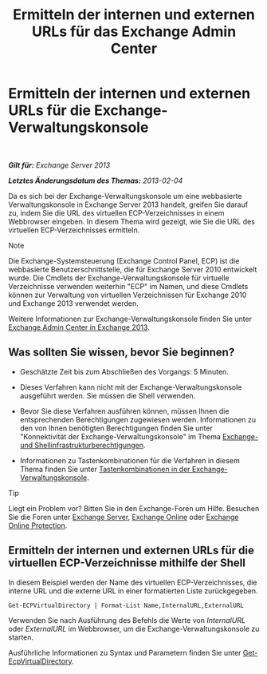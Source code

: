 ﻿---
title: 'Ermitteln der internen und externen URLs für das Exchange Admin Center'
TOCTitle: Ermitteln der internen und externen URLs für die Exchange-Verwaltungskonsole
ms:assetid: 3ddb30ff-a405-4b9d-8d77-2d7a3a5ab8fa
ms:mtpsurl: https://technet.microsoft.com/de-de/library/JJ680108(v=EXCHG.150)
ms:contentKeyID: 50475438
ms.date: 04/24/2018
mtps_version: v=EXCHG.150
ms.translationtype: HT
---

# Ermitteln der internen und externen URLs für die Exchange-Verwaltungskonsole

 

_**Gilt für:** Exchange Server 2013_

_**Letztes Änderungsdatum des Themas:** 2013-02-04_

Da es sich bei der Exchange-Verwaltungskonsole um eine webbasierte Verwaltungskonsole in Exchange Server 2013 handelt, greifen Sie darauf zu, indem Sie die URL des virtuellen ECP-Verzeichnisses in einem Webbrowser eingeben. In diesem Thema wird gezeigt, wie Sie die URL des virtuellen ECP-Verzeichnisses ermitteln.


> [!NOTE]
> Die Exchange-Systemsteuerung (Exchange Control Panel, ECP) ist die webbasierte Benutzerschnittstelle, die für Exchange Server 2010 entwickelt wurde. Die Cmdlets der Exchange-Verwaltungskonsole für virtuelle Verzeichnisse verwenden weiterhin "ECP" im Namen, und diese Cmdlets können zur Verwaltung von virtuellen Verzeichnissen für Exchange 2010 und Exchange 2013 verwendet werden.



Weitere Informationen zur Exchange-Verwaltungskonsole finden Sie unter [Exchange Admin Center in Exchange 2013](exchange-admin-center-in-exchange-2013-exchange-2013-help.md).

## Was sollten Sie wissen, bevor Sie beginnen?

  - Geschätzte Zeit bis zum Abschließen des Vorgangs: 5 Minuten.

  - Dieses Verfahren kann nicht mit der Exchange-Verwaltungskonsole ausgeführt werden. Sie müssen die Shell verwenden.

  - Bevor Sie diese Verfahren ausführen können, müssen Ihnen die entsprechenden Berechtigungen zugewiesen werden. Informationen zu den von Ihnen benötigten Berechtigungen finden Sie unter "Konnektivität der Exchange-Verwaltungskonsole" im Thema [Exchange- und Shellinfrastrukturberechtigungen](exchange-and-shell-infrastructure-permissions-exchange-2013-help.md).

  - Informationen zu Tastenkombinationen für die Verfahren in diesem Thema finden Sie unter [Tastenkombinationen in der Exchange-Verwaltungskonsole](keyboard-shortcuts-in-the-exchange-admin-center-exchange-online-protection-help.md).


> [!TIP]
> Liegt ein Problem vor? Bitten Sie in den Exchange-Foren um Hilfe. Besuchen Sie die Foren unter <A href="https://go.microsoft.com/fwlink/p/?linkid=60612">Exchange Server</A>, <A href="https://go.microsoft.com/fwlink/p/?linkid=267542">Exchange Online</A> oder <A href="https://go.microsoft.com/fwlink/p/?linkid=285351">Exchange Online Protection</A>.



## Ermitteln der internen und externen URLs für die virtuellen ECP-Verzeichnisse mithilfe der Shell

In diesem Beispiel werden der Name des virtuellen ECP-Verzeichnisses, die interne URL und die externe URL in einer formatierten Liste zurückgegeben.

    Get-ECPVirtualDirectory | Format-List Name,InternalURL,ExternalURL

Verwenden Sie nach Ausführung des Befehls die Werte von *InternalURL* oder *ExternalURL* im Webbrowser, um die Exchange-Verwaltungskonsole zu starten.

Ausführliche Informationen zu Syntax und Parametern finden Sie unter [Get-EcpVirtualDirectory](https://technet.microsoft.com/de-de/library/dd351058\(v=exchg.150\)).

